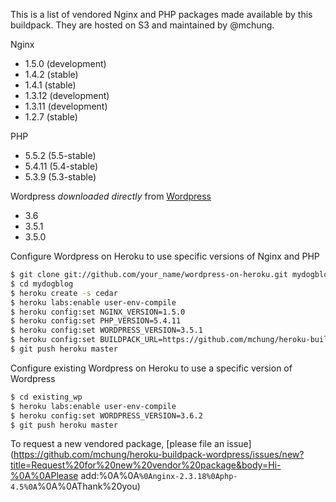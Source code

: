 This is a list of vendored Nginx and PHP packages made available by this buildpack.  They are hosted on S3 and maintained by @mchung.

Nginx
* 1.5.0 (development)
* 1.4.2 (stable)
* 1.4.1 (stable)
* 1.3.12 (development)
* 1.3.11 (development)
* 1.2.7 (stable)

PHP
* 5.5.2 (5.5-stable)
* 5.4.11 (5.4-stable)
* 5.3.9 (5.3-stable)

Wordpress *downloaded directly* from [Wordpress](http://wordpress.org/download/release-archive/)
* 3.6
* 3.5.1
* 3.5.0

Configure Wordpress on Heroku to use specific versions of Nginx and PHP

```bash
$ git clone git://github.com/your_name/wordpress-on-heroku.git mydogblog
$ cd mydogblog
$ heroku create -s cedar
$ heroku labs:enable user-env-compile
$ heroku config:set NGINX_VERSION=1.5.0
$ heroku config:set PHP_VERSION=5.4.11
$ heroku config:set WORDPRESS_VERSION=3.5.1
$ heroku config:set BUILDPACK_URL=https://github.com/mchung/heroku-buildpack-wordpress.git
$ git push heroku master
```

Configure existing Wordpress on Heroku to use a specific version of Wordpress

```bash
$ cd existing_wp
$ heroku labs:enable user-env-compile
$ heroku config:set WORDPRESS_VERSION=3.6.2
$ git push heroku master
```

To request a new vendored package, [please file an issue](https://github.com/mchung/heroku-buildpack-wordpress/issues/new?title=Request%20for%20new%20vendor%20package&body=Hi-%0A%0APlease add:%0A%0A```%0Anginx-2.3.18%0Aphp-4.5%0A```%0A%0AThank%20you)
